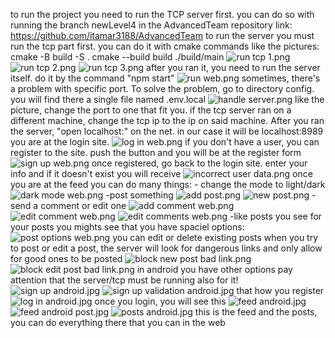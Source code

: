 to run the project you need to run the TCP server first.
you can do so with running the branch newLevel4 in the AdvancedTeam repository link:
https://github.com/itamar3188/AdvancedTeam
to run the server you must run the tcp part first.
you can do it with cmake commands like the pictures:
cmake -B build -S .
cmake --build build
./build/main
![run tcp 1.png](run%20tcp%201.png)
![run tcp 2.png](run%20tcp%202.png)
![run tcp 3.png](run%20tcp%203.png)
after you ran it, you need to run  the server itself. do it by the command "npm start"
![run web.png](run%20web.png)
sometimes, there's a problem with specific port. To solve the problem, go to directory config.
you will find there a single file named .env.local
![handle server.png](handle%20server.png)
like the picture, change the port to one that fit you. if the tcp server ran on a different machine, change
the tcp ip to the ip on said machine.
After you ran the server, "open localhost:<port>" on the net. in our case it will be localhost:8989
you are at the login site.
![log in web.png](log%20in%20web.png)
if you don't have a user, you can register to the site. push the button and you will be at the register form
![sign up web.png](sign%20up%20web.png)
once registered, go back to the login site. enter your info and if it doesn't exist you will receive
![incorrect user data.png](incorrect%20user%20data.png)
once you are at the feed you can do many things:
    - change the mode to light/dark
![dark mode web.png](dark%20mode%20web.png)
    -post something
![add post.png](add%20post.png)
![new post.png](new%20post.png)
    -send a comment or edit one
![add comment web.png](add%20comment%20web.png)
![edit comment web.png](edit%20comment%20web.png)
![edit comments web.png](edit%20comments%20web.png)
    -like posts you see
for your posts you mights see that you have spaciel options:
![post options web.png](post%20options%20web.png)
you can edit or delete existing posts
when you try to post or edit a post, the server will look for dangerous links
and only allow for good ones to be posted
![block new post bad link.png](block%20new%20post%20bad%20link.png)
![block edit post bad link.png](block%20edit%20post%20bad%20link.png)
in android you have other options pay attention that the server/tcp must be running also for it!
![sign up android.jpg](sign%20up%20android.jpg)
![sign up validation android.jpg](sign%20up%20validation%20android.jpg)
that how you register
![log in android.jpg](log%20in%20android.jpg)
once you login, you will see this
![feed android.jpg](feed%20android.jpg)
![feed android post.jpg](feed%20android%20post.jpg)
![posts android.jpg](posts%20android.jpg)
this is the feed and the posts, you can do everything there that you can in the web